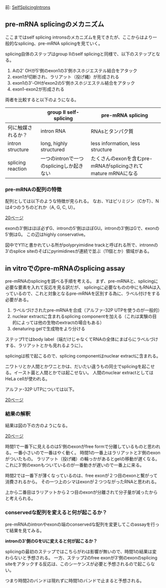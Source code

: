 前: [SelfSplicingIntrons](SelfSplicingIntrons.md)

## pre-mRNA splicingのメカニズム

ここまではself splicing intronsのメカニズムを見てきたが、ここからはより一般的なsplicing、pre-mRNA splicingを見ていく。

splicing自体のステップはgroup IIのself splicingと同様で、以下のステップとなる。

1. Aの2' OHが5'側のexon1の3'側ホスホジエステル結合をアタック
2. exon1が切断され、ラリアット（投げ縄）が形成される
3. exon1の3'-OHがexon2の5'側ホスホジエステル結合をアタック
4. exon1-exon2が形成される

両者を比較すると以下のようになる。

|  | group II self-splicing | pre-mRNA splicing |
| ---- | ---- | ---- |
| 何に触媒されるか？ | intron RNA | RNAsとタンパク質 |
| intron structure | long, highly structured | less information, less structure |
| splicing reaction | 一つのintronで一つのsplicingしか起きない | たくさんのexonを含むpre-mRNAがsplicingされてmature mRNAになる |

### pre-mRNAの配列の特徴

配列としては以下のような特徴が見られる。
なお、Yはピリミジン（CかT）、Nは4つのうちのどれか（A, G, C, U）。

[20ページ](https://karino2.github.io/ImageGallery/MolecularBiology728x3.html#lg=1&slide=19)

exonの3'側はほぼ必ずG、intronの5'側はほぼGU。intronの3'側はGで、exonの5'側はG。
この辺はhighly conservative。

図中でY11と書かれている所がpolypryimidine trackと呼ばれる所で、intronnの3'のsplice siteのそばにpyrimidinesが連続で並ぶ（11個とか）領域がある。

## in vitroでのpre-mRNAのsplicing assay

pre-mRNAのsplicingを調べる手順を考える。
まず、pre-mRNAと、splicingに必要な要素を入れて反応を見る訳だが、
splicingに必要なものの中にもRNAは入っているので、これと対象となるpre-mRNAを区別する為に、ラベル付けをする必要がある。

1. ラベルづけされたpre-mRNAを合成（アルファ-32P UTPを使うのが一般的）
2. nuclear extractに含まれるsplicing componentを加える（これは実験の目的によっては他の生物のextractの場合もある）
3. denaturing gelで生成物をより分ける

ステップ1ではbody label（端だけじゃなくてRNAの全体にまばらにラベルづけする、ラリアットとかも見れるように）。

splicingは核で起こるので、splicing componentはnuclear extractに含まれる。

ニワトリとか人間とかワニとかは、だいたい違うもの同士でsplicingを起こせる。イースト菌と人間とかでは起こせない。
人間のnuclear extractとしてはHeLa cellが使われる。

アルファ-32P UTPについては以下。

[20ページ](https://karino2.github.io/ImageGallery/MolecularBiology728x3.html#lg=1&slide=19)

### 結果の解釈

結果は図の下の方のようになる。

[20ページ](https://karino2.github.io/ImageGallery/MolecularBiology728x3.html#lg=1&slide=19)

時間1で一番下に見えるのは5'側のexonがfree formで分離しているものと思われる。一番小さいので一番はやく動く。
時間1の一番上はラリアットと3'側のexonがついたもの。
ラリアット（投げ縄）の輪っかがあるとgelの移動が遅くなる。
これに3'側のexonもついているのが一番動きが遅いので一番上に来る。

時間2では一番下が薄くなっているのは、free exonが２つ目のexonと繋がって消費されるから。
その一つ上のシマはexonが２つつながったRNAと思われる。

上から二番目はラリアットから２つ目のexonが分離されて分子量が減ったからと考えられる。

### conservedな配列を変えると何が起こるか？

pre-mRNAのintronやexonの端のconservedな配列を変更してこのassayを行って結果を見てみる。

**intronの3'側のGをUに変えると何が起こるか？**

splicingの最初のステップではこちらがわは影響が無いので、時間1の結果は変わらないと予想される。
一方、ステップ2のfree exonが3'側のexonのsplicing siteをアタックする反応は、このシーケンスが必要と予想されるので起こらない。

つまり時間2のバンドは現れずに時間1のバンドで止まると予想される。
